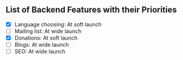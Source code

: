 ## List of Backend Features with their Priorities

- [x] Language choosing: At soft launch
- [ ] Mailing list: At wide launch
- [x] Donations: At soft launch
- [ ] Blogs: At wide launch
- [ ] SEO: At wide launch
